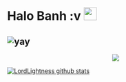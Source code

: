 
# Halo Banh :v <img src="https://raw.githubusercontent.com/MartinHeinz/MartinHeinz/master/wave.gif" width="30px">






![yay](https://raw.githubusercontent.com/urbanisierung/urbanisierung/master/that-was-more-work-than-i-thought.svg)
--
<p align="center"><img src="https://i.imgur.com/A6bWGFl.gif"/></p>


<a href="https://github.com/IyannTuruu/github-readme-stats">
  <img align="center" src="https://github-readme-stats.anuraghazra1.vercel.app/api?username=IyannTuruu&show_icons=true&include_all_commits=true&theme=material-palenight" alt="LordLightness github stats" />
















